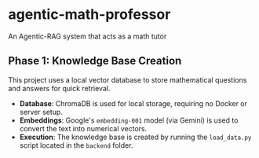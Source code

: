 # agentic-math-professor
An Agentic-RAG system that acts as a math tutor

## Phase 1: Knowledge Base Creation

This project uses a local vector database to store mathematical questions and answers for quick retrieval.

-   **Database**: ChromaDB is used for local storage, requiring no Docker or server setup.
-   **Embeddings**: Google's `embedding-001` model (via Gemini) is used to convert the text into numerical vectors.
-   **Execution**: The knowledge base is created by running the `load_data.py` script located in the `backend` folder.
